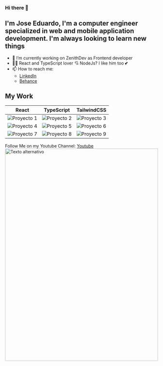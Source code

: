 ### Hi there 👋

## I'm Jose Eduardo, I'm a computer engineer specialized in web and mobile application development. I'm always looking to learn new things


- 🔭 I’m currently working on ZenithDev as Frontend developer
- 👩‍💻 React and TypeScript lover 💘 NodeJs? I like him too 💕
- 📫 How to reach me:
  - [LinkedIn](https://www.linkedin.com/in/jose-carrera-039b49255/)
  - [Behance](https://www.behance.net/joseedcarrera)
 

## My Work
| React | TypeScript | TailwindCSS |
|------------|------------|------------|
| ![Proyecto 1](https://res.cloudinary.com/domiyeyad/image/upload/v1712683278/Vue.js_3_Setup_1_skccss.png) | ![Proyecto 2](https://res.cloudinary.com/domiyeyad/image/upload/v1712683267/NEXT.JS_op4qpz.png) | ![Proyecto 3](https://res.cloudinary.com/domiyeyad/image/upload/v1712683290/Logo_Courses_Proyect_ewbe1n.png) |
| ![Proyecto 4](https://res.cloudinary.com/domiyeyad/image/upload/v1712683290/Video_Games_Shop_kttgxs.png) | ![Proyecto 5](https://res.cloudinary.com/domiyeyad/image/upload/v1712683290/MUSIC_PLAYER_WITH_LAST.FM_icwe5r.png) | ![Proyecto 6](https://res.cloudinary.com/domiyeyad/image/upload/v1712683290/Teslo_-_shop_1_yuptm1.png) |
| ![Proyecto 7](https://res.cloudinary.com/domiyeyad/image/upload/v1712683290/POKEAPI_WIKI_qvregl.png) | ![Proyecto 8](https://res.cloudinary.com/domiyeyad/image/upload/v1712683290/Crew_Commander._1_crimhh.png) | ![Proyecto 9](https://res.cloudinary.com/domiyeyad/image/upload/v1712683290/Didaskalia_Logo_1_bmgcam.png) |

Follow Me on my Youtube Channel: 
[Youtube](https://www.youtube.com/channel/UCDolWbX7UnN3JAy5rN9TWag)
<img src="https://res.cloudinary.com/domiyeyad/image/upload/v1712683290/ReacTion_y59zam.png" alt="Texto alternativo" width="100%" height="700">
